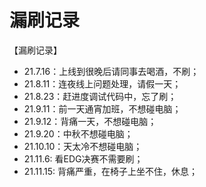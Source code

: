 # 漏刷记录

【漏刷记录】  
- 21.7.16：上线到很晚后请同事去喝酒，不刷；  
- 21.8.11：连夜线上问题处理，请假一天；    
- 21.8.23：赶进度调试代码中，忘了刷；  
- 21.9.11：前一天通宵加班，不想碰电脑；  
- 21.9.12：背痛一天，不想碰电脑；  
- 21.9.20：中秋不想碰电脑；  
- 21.10.10：天太冷不想碰电脑；  
- 21.11.6: 看EDG决赛不需要刷；
- 21.11.15: 背痛严重，在椅子上坐不住，休息；

